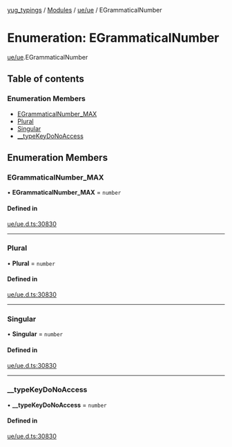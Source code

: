 [yug_typings](../README.md) / [Modules](../modules.md) / [ue/ue](../modules/ue_ue.md) / EGrammaticalNumber

# Enumeration: EGrammaticalNumber

[ue/ue](../modules/ue_ue.md).EGrammaticalNumber

## Table of contents

### Enumeration Members

- [EGrammaticalNumber\_MAX](ue_ue.EGrammaticalNumber.md#egrammaticalnumber_max)
- [Plural](ue_ue.EGrammaticalNumber.md#plural)
- [Singular](ue_ue.EGrammaticalNumber.md#singular)
- [\_\_typeKeyDoNoAccess](ue_ue.EGrammaticalNumber.md#__typekeydonoaccess)

## Enumeration Members

### EGrammaticalNumber\_MAX

• **EGrammaticalNumber\_MAX** = `number`

#### Defined in

[ue/ue.d.ts:30830](https://github.com/YugMetaverse/yug_typings/blob/b7d9b19/ue/ue.d.ts#L30830)

___

### Plural

• **Plural** = `number`

#### Defined in

[ue/ue.d.ts:30830](https://github.com/YugMetaverse/yug_typings/blob/b7d9b19/ue/ue.d.ts#L30830)

___

### Singular

• **Singular** = `number`

#### Defined in

[ue/ue.d.ts:30830](https://github.com/YugMetaverse/yug_typings/blob/b7d9b19/ue/ue.d.ts#L30830)

___

### \_\_typeKeyDoNoAccess

• **\_\_typeKeyDoNoAccess** = `number`

#### Defined in

[ue/ue.d.ts:30830](https://github.com/YugMetaverse/yug_typings/blob/b7d9b19/ue/ue.d.ts#L30830)
